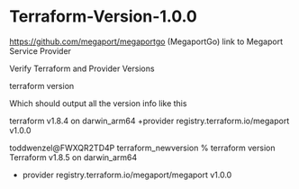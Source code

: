 # Terraform-Version-1.0.0

https://github.com/megaport/megaportgo (MegaportGo) link to Megaport Service Provider

Verify Terraform and Provider Versions

terraform version

Which should output all the version info like this

terraform v1.8.4
on darwin_arm64
+provider registry.terraform.io/megaport v1.0.0

toddwenzel@FWXQR2TD4P terraform_newversion % terraform version
Terraform v1.8.5
on darwin_arm64
+ provider registry.terraform.io/megaport/megaport v1.0.0


